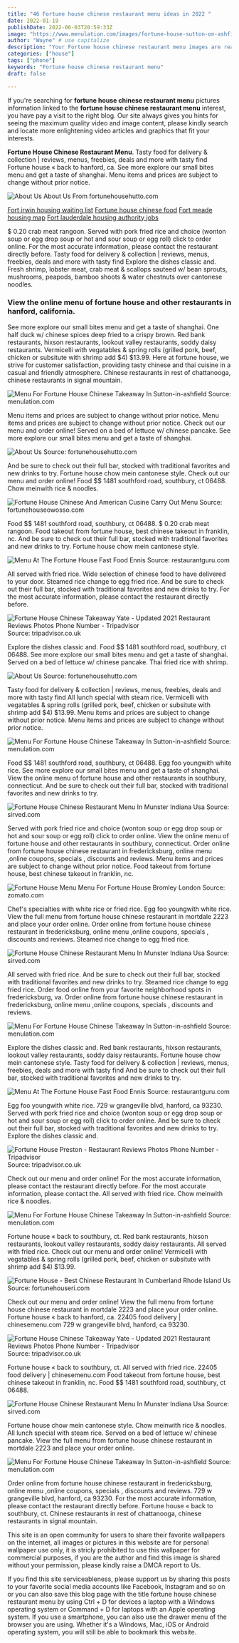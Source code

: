 ```yaml
---
title: "46 Fortune house chinese restaurant menu ideas in 2022 "
date: 2022-01-19
publishDate: 2022-06-03T20:59:33Z
image: "https://www.menulation.com/images/fortune-house-sutton-on-ashfield-menu-feb-2021-6.1w.png"
author: "Wayne" # use capitalize
description: "Your Fortune house chinese restaurant menu images are ready. Fortune house chinese restaurant menu are a topic that is being searched for and liked by netizens today. You can Get the Fortune house chinese restaurant menu files here. Find and Download all royalty-free vectors."
categories: ["house"]
tags: ["phone"]
keywords: "Fortune house chinese restaurant menu"
draft: false

---
```


If you're searching for **fortune house chinese restaurant menu** pictures information linked to the **fortune house chinese restaurant menu** interest, you have pay a visit to the right  blog.  Our site always  gives you  hints  for seeing  the maximum  quality video and image  content, please kindly search and locate more enlightening video articles and graphics  that fit your interests.

**Fortune House Chinese Restaurant Menu**. Tasty food for delivery &amp; collection | reviews, menus, freebies, deals and more with tasty find Fortune house « back to hanford, ca. See more explore our small bites menu and get a taste of shanghai. Menu items and prices are subject to change without prior notice.

![About Us](https://storage.googleapis.com/wzukusers/user-34463904/documents/d607dac95f114d2697b5bc77bc9fc9aa/Togo%2001.png "About Us")
About Us From fortunehousehutto.com

[Fort irwin housing waiting list](/fort-irwin-housing-waiting-list/)
[Fortune house chinese food](/fortune-house-chinese-food/)
[Fort meade housing map](/fort-meade-housing-map/)
[Fort lauderdale housing authority jobs](/fort-lauderdale-housing-authority-jobs/)

$ 0.20 crab meat rangoon. Served with pork fried rice and choice (wonton soup or egg drop soup or hot and sour soup or egg roll) click to order online. For the most accurate information, please contact the restaurant directly before. Tasty food for delivery &amp; collection | reviews, menus, freebies, deals and more with tasty find Explore the dishes classic and. Fresh shrimp, lobster meat, crab meat &amp; scallops sauteed w/ bean sprouts, mushrooms, peapods, bamboo shoots &amp; water chestnuts over cantonese noodles.

### View the online menu of fortune house and other restaurants in hanford, california.

See more explore our small bites menu and get a taste of shanghai. One half duck w/ chinese spices deep fried to a crispy brown. Red bank restaurants, hixson restaurants, lookout valley restaurants, soddy daisy restaurants. Vermicelli with vegatables &amp; spring rolls (grilled pork, beef, chicken or subsitute with shrimp add $4) $13.99. Here at fortune house, we strive for customer satisfaction, providing tasty chinese and thai cuisine in a casual and friendly atmosphere. Chinese restaurants in rest of chattanooga, chinese restaurants in signal mountain.


![Menu For Fortune House Chinese Takeaway In Sutton-in-ashfield](https://www.menulation.com/images/fortune-house-sutton-on-ashfield-menu-feb-2021-4w.png "Menu For Fortune House Chinese Takeaway In Sutton-in-ashfield")
Source: menulation.com

Menu items and prices are subject to change without prior notice. Menu items and prices are subject to change without prior notice. Check out our menu and order online! Served on a bed of lettuce w/ chinese pancake. See more explore our small bites menu and get a taste of shanghai.

![About Us](https://storage.googleapis.com/wzukusers/user-34463904/documents/1fd56ca3d06e421d9daff4429154e2c0/Vertical%20Menu%2002.png "About Us")
Source: fortunehousehutto.com

And be sure to check out their full bar, stocked with traditional favorites and new drinks to try. Fortune house chow mein cantonese style. Check out our menu and order online! Food $$ 1481 southford road, southbury, ct 06488. Chow meinwith rice &amp; noodles.

![Fortune House Chinese And American Cusine Carry Out Menu](https://www.fortunehouseowosso.com/images/Fortune%20House%201.png "Fortune House Chinese And American Cusine Carry Out Menu")
Source: fortunehouseowosso.com

Food $$ 1481 southford road, southbury, ct 06488. $ 0.20 crab meat rangoon. Food takeout from fortune house, best chinese takeout in franklin, nc. And be sure to check out their full bar, stocked with traditional favorites and new drinks to try. Fortune house chow mein cantonese style.

![Menu At The Fortune House Fast Food Ennis](https://10619-2.s.cdn12.com/r9/menu-The-Fortune-House.jpg "Menu At The Fortune House Fast Food Ennis")
Source: restaurantguru.com

All served with fried rice. Wide selection of chinese food to have delivered to your door. Steamed rice change to egg fried rice. And be sure to check out their full bar, stocked with traditional favorites and new drinks to try. For the most accurate information, please contact the restaurant directly before.

![Fortune House Chinese Takeaway Yate - Updated 2021 Restaurant Reviews Photos Phone Number - Tripadvisor](https://media-cdn.tripadvisor.com/media/photo-s/15/27/0d/e6/fortune-house.jpg "Fortune House Chinese Takeaway Yate - Updated 2021 Restaurant Reviews Photos Phone Number - Tripadvisor")
Source: tripadvisor.co.uk

Explore the dishes classic and. Food $$ 1481 southford road, southbury, ct 06488. See more explore our small bites menu and get a taste of shanghai. Served on a bed of lettuce w/ chinese pancake. Thai fried rice with shrimp.

![About Us](https://storage.googleapis.com/wzukusers/user-34463904/documents/d607dac95f114d2697b5bc77bc9fc9aa/Togo%2001.png "About Us")
Source: fortunehousehutto.com

Tasty food for delivery &amp; collection | reviews, menus, freebies, deals and more with tasty find All lunch special with steam rice. Vermicelli with vegatables &amp; spring rolls (grilled pork, beef, chicken or subsitute with shrimp add $4) $13.99. Menu items and prices are subject to change without prior notice. Menu items and prices are subject to change without prior notice.

![Menu For Fortune House Chinese Takeaway In Sutton-in-ashfield](https://www.menulation.com/images/fortune-house-sutton-on-ashfield-menu-feb-2021-2w.png "Menu For Fortune House Chinese Takeaway In Sutton-in-ashfield")
Source: menulation.com

Food $$ 1481 southford road, southbury, ct 06488. Egg foo youngwith white rice. See more explore our small bites menu and get a taste of shanghai. View the online menu of fortune house and other restaurants in southbury, connecticut. And be sure to check out their full bar, stocked with traditional favorites and new drinks to try.

![Fortune House Chinese Restaurant Menu In Munster Indiana Usa](https://d6ozfheqtj1tz.cloudfront.net/ChIJSdLDZWXgEYgR_VpVbu9nZDk/5acc742acc4f7.jpg "Fortune House Chinese Restaurant Menu In Munster Indiana Usa")
Source: sirved.com

Served with pork fried rice and choice (wonton soup or egg drop soup or hot and sour soup or egg roll) click to order online. View the online menu of fortune house and other restaurants in southbury, connecticut. Order online from fortune house chinese restaurant in fredericksburg, online menu ,online coupons, specials , discounts and reviews. Menu items and prices are subject to change without prior notice. Food takeout from fortune house, best chinese takeout in franklin, nc.

![Fortune House Menu Menu For Fortune House Bromley London](https://b.zmtcdn.com/data/menus/907/17844907/27c2d5a17bfd3b38f7ec67f902afaeb7.jpg?fit=around%7C200%3A200&amp;crop=200%3A200%3B%2A%2C%2A "Fortune House Menu Menu For Fortune House Bromley London")
Source: zomato.com

Chef&#039;s specialties with white rice or fried rice. Egg foo youngwith white rice. View the full menu from fortune house chinese restaurant in mortdale 2223 and place your order online. Order online from fortune house chinese restaurant in fredericksburg, online menu ,online coupons, specials , discounts and reviews. Steamed rice change to egg fried rice.

![Fortune House Chinese Restaurant Menu In Munster Indiana Usa](https://d6ozfheqtj1tz.cloudfront.net/ChIJSdLDZWXgEYgR_VpVbu9nZDk/5acc74dee5ff7.jpg "Fortune House Chinese Restaurant Menu In Munster Indiana Usa")
Source: sirved.com

All served with fried rice. And be sure to check out their full bar, stocked with traditional favorites and new drinks to try. Steamed rice change to egg fried rice. Order food online from your favorite neighborhood spots in fredericksburg, va. Order online from fortune house chinese restaurant in fredericksburg, online menu ,online coupons, specials , discounts and reviews.

![Menu For Fortune House Chinese Takeaway In Sutton-in-ashfield](https://www.menulation.com/images/fortune-house-sutton-on-ashfield-menu-feb-2021-5w.png "Menu For Fortune House Chinese Takeaway In Sutton-in-ashfield")
Source: menulation.com

Explore the dishes classic and. Red bank restaurants, hixson restaurants, lookout valley restaurants, soddy daisy restaurants. Fortune house chow mein cantonese style. Tasty food for delivery &amp; collection | reviews, menus, freebies, deals and more with tasty find And be sure to check out their full bar, stocked with traditional favorites and new drinks to try.

![Menu At The Fortune House Fast Food Ennis](https://10619-2.s.cdn12.com/r7/The-Fortune-House-menu.jpg "Menu At The Fortune House Fast Food Ennis")
Source: restaurantguru.com

Egg foo youngwith white rice. 729 w grangeville blvd, hanford, ca 93230. Served with pork fried rice and choice (wonton soup or egg drop soup or hot and sour soup or egg roll) click to order online. And be sure to check out their full bar, stocked with traditional favorites and new drinks to try. Explore the dishes classic and.

![Fortune House Preston - Restaurant Reviews Photos Phone Number - Tripadvisor](https://media-cdn.tripadvisor.com/media/photo-s/15/93/73/40/fortune-house.jpg "Fortune House Preston - Restaurant Reviews Photos Phone Number - Tripadvisor")
Source: tripadvisor.co.uk

Check out our menu and order online! For the most accurate information, please contact the restaurant directly before. For the most accurate information, please contact the. All served with fried rice. Chow meinwith rice &amp; noodles.

![Menu For Fortune House Chinese Takeaway In Sutton-in-ashfield](https://www.menulation.com/images/fortune-house-sutton-on-ashfield-menu-feb-2021-3w.png "Menu For Fortune House Chinese Takeaway In Sutton-in-ashfield")
Source: menulation.com

Fortune house « back to southbury, ct. Red bank restaurants, hixson restaurants, lookout valley restaurants, soddy daisy restaurants. All served with fried rice. Check out our menu and order online! Vermicelli with vegatables &amp; spring rolls (grilled pork, beef, chicken or subsitute with shrimp add $4) $13.99.

![Fortune House - Best Chinese Restaurant In Cumberland Rhode Island Us](https://fortunehouseri.com/wp-content/uploads/2021/09/fortune_house_menu.png "Fortune House - Best Chinese Restaurant In Cumberland Rhode Island Us")
Source: fortunehouseri.com

Check out our menu and order online! View the full menu from fortune house chinese restaurant in mortdale 2223 and place your order online. Fortune house « back to hanford, ca. 22405 food delivery | chinesemenu.com 729 w grangeville blvd, hanford, ca 93230.

![Fortune House Chinese Takeaway Yate - Updated 2021 Restaurant Reviews Photos Phone Number - Tripadvisor](https://media-cdn.tripadvisor.com/media/photo-s/15/27/0f/fa/menu.jpg "Fortune House Chinese Takeaway Yate - Updated 2021 Restaurant Reviews Photos Phone Number - Tripadvisor")
Source: tripadvisor.co.uk

Fortune house « back to southbury, ct. All served with fried rice. 22405 food delivery | chinesemenu.com Food takeout from fortune house, best chinese takeout in franklin, nc. Food $$ 1481 southford road, southbury, ct 06488.

![Fortune House Chinese Restaurant Menu In Munster Indiana Usa](https://d6ozfheqtj1tz.cloudfront.net/ChIJSdLDZWXgEYgR_VpVbu9nZDk/5acc74de3c238.jpg "Fortune House Chinese Restaurant Menu In Munster Indiana Usa")
Source: sirved.com

Fortune house chow mein cantonese style. Chow meinwith rice &amp; noodles. All lunch special with steam rice. Served on a bed of lettuce w/ chinese pancake. View the full menu from fortune house chinese restaurant in mortdale 2223 and place your order online.

![Menu For Fortune House Chinese Takeaway In Sutton-in-ashfield](https://www.menulation.com/images/fortune-house-sutton-on-ashfield-menu-feb-2021-6.1w.png "Menu For Fortune House Chinese Takeaway In Sutton-in-ashfield")
Source: menulation.com

Order online from fortune house chinese restaurant in fredericksburg, online menu ,online coupons, specials , discounts and reviews. 729 w grangeville blvd, hanford, ca 93230. For the most accurate information, please contact the restaurant directly before. Fortune house « back to southbury, ct. Chinese restaurants in rest of chattanooga, chinese restaurants in signal mountain.

This site is an open community for users to share their favorite wallpapers on the internet, all images or pictures in this website are for personal wallpaper use only, it is stricly prohibited to use this wallpaper for commercial purposes, if you are the author and find this image is shared without your permission, please kindly raise a DMCA report to Us.

If you find this site serviceableness, please support us by sharing this posts to your favorite social media accounts like Facebook, Instagram and so on or you can also save this blog page with the title fortune house chinese restaurant menu by using Ctrl + D for devices a laptop with a Windows operating system or Command + D for laptops with an Apple operating system. If you use a smartphone, you can also use the drawer menu of the browser you are using. Whether it's a Windows, Mac, iOS or Android operating system, you will still be able to bookmark this website.
